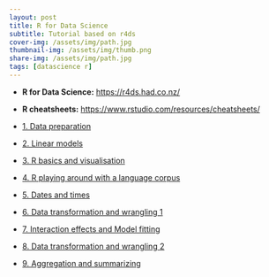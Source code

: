 ```yaml
---
layout: post
title: R for Data Science
subtitle: Tutorial based on r4ds
cover-img: /assets/img/path.jpg
thumbnail-img: /assets/img/thumb.png
share-img: /assets/img/path.jpg
tags: [datascience r]
---
```


- **R for Data Science:** <https://r4ds.had.co.nz/>
- **R cheatsheets:** <https://www.rstudio.com/resources/cheatsheets/>

- [1. Data preparation](pages_ds/1blog.html)
- [2. Linear models](pages_ds/2blog.html)
- [3. R basics and visualisation](pages_ds/3blog.html)
- [4. R playing around with a language corpus](pages_ds/4blog.html)
- [5. Dates and times](pages_ds/5blog.html)
- [6. Data transformation and wrangling 1](pages_ds/6blog.html)
- [7. Interaction effects and Model fitting](pages_ds/7blog.html)
- [8. Data transformation and wrangling 2](pages_ds/8blog.html)
- [9. Aggregation and summarizing](pages_ds/9blog.html)